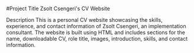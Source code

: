 
#Project Title
Zsolt Csengeri's CV Website

Description
This is a personal CV website showcasing the skills, experience, and contact information of Zsolt Csengeri, an implementation consultant.
The website is built using HTML and includes sections for the name, downloadable CV, role title, images, introduction, skills, and contact information.
